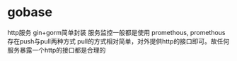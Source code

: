 # gobase

http服务 gin+gorm简单封装
服务监控一般都是使用 promethous, promethous存在push与pull两种方式
pull的方式相对简单，对外提供http的接口即可。故任何服务暴露一个http的接口都是合理的
## 


